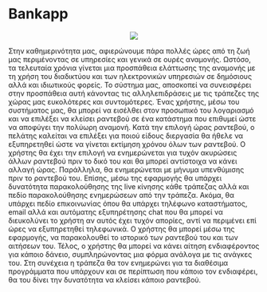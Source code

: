 # Bankapp
<p align="center">

 <img src="https://user-images.githubusercontent.com/101355370/224367077-3a0582b4-1b61-4893-982a-3dfe65142fe8.png">

</p>


Στην καθημερινότητα μας, αφιερώνουμε πάρα πολλές ώρες από τη ζωή μας περιμένοντας σε υπηρεσίες και γενικά σε ουρές αναμονής. Ωστόσο, τα τελευταία χρόνια γίνεται μια προσπάθεια ελάττωσης της αναμονής με τη χρήση του διαδικτύου και των ηλεκτρονικών υπηρεσιών σε δημόσιους αλλά και ιδιωτικούς φορείς. Το σύστημα μας, αποσκοπεί να συνεισφέρει στην προσπάθεια αυτή κάνοντας τις αλληλεπιδράσεις με τις τράπεζες της χώρας μας ευκολότερες και συντομότερες. Ένας χρήστης, μέσω του συστήματος μας, θα μπορεί να εισέλθει στον προσωπικό του λογαριασμό και να επιλέξει να κλείσει ραντεβού σε ένα κατάστημα που επιθυμεί ώστε να αποφύγει την πολύωρη αναμονή. Κατά την επιλογή ώρας ραντεβού, ο πελάτης καλείται να επιλέξει για ποιού είδους διεργασία θα ήθελε να εξυπηρετηθεί ώστε να γίνεται εκτίμηση χρόνου όλων των ραντεβού. Ο χρήστης θα έχει την επιλογή να ενημερώνεται για τυχόν ακυρώσεις άλλων ραντεβού πριν το δικό του και θα μπορεί αντίστοιχα να κάνει αλλαγή ώρας. Παράλληλα, θα ενημερώνεται με μήνυμα υπενθύμισης πριν το ραντεβού του. Επίσης, μέσω της εφαρμογής θα υπάρχει δυνατότητα παρακολούθησης της live κίνησης κάθε τράπεζας αλλά και πεδίο παρακολούθησης ενημερώσεων από την τράπεζα. Ακόμα, θα υπάρχει πεδίο επικοινωνίας όπου θα υπάρχει τηλέφωνο καταστήματος, email αλλά και αυτόματης εξυπηρέτησης chat που θα μπορεί να διευκολύνει το χρήστη αν αυτός έχει τυχόν απορίες, αντί να περιμένει επί ώρες να εξυπηρετηθεί τηλεφωνικά. Ο χρήστης θα μπορεί μέσω της εφαρμογής, να παρακολουθεί το ιστορικό των ραντεβού του και των αιτήσεων του. Τέλος, ο χρήστης θα μπορεί να κάνει αίτηση ενδιαφέροντος για κάποιο δάνειο, συμπληρώνοντας μια φόρμα ανάλογα με τις ανάγκες του. Στη συνέχεια η τράπεζα θα τον ενημερώνει για τα διαθέσιμα προγράμματα που υπάρχουν και σε περίπτωση που κάποιο τον ενδιαφέρει, θα του δίνει την δυνατότητα να κλείσει κάποιο ραντεβού.
